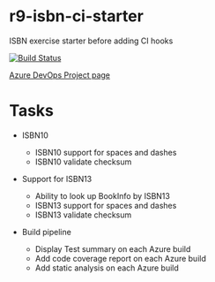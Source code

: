 # r9-isbn-ci-starter
ISBN exercise starter before adding CI hooks

[![Build Status](https://dev.azure.com/paul0287/CSD-CI-2019-12/_apis/build/status/paul-r9.CSD-CI-2019-12?branchName=master)](https://dev.azure.com/paul0287/CSD-CI-2019-12/_build/latest?definitionId=5&branchName=master)

[Azure DevOps Project page](https://dev.azure.com/paul0287/CSD-CI-2019-12)

# Tasks
- ISBN10
  - ISBN10 support for spaces and dashes
  - ISBN10 validate checksum

- Support for ISBN13
  - Ability to look up BookInfo by ISBN13
  - ISBN13 support for spaces and dashes
  - ISBN13 validate checksum

- Build pipeline
  - Display Test summary on each Azure build
  - Add code coverage report on each Azure build
  - Add static analysis on each Azure build
